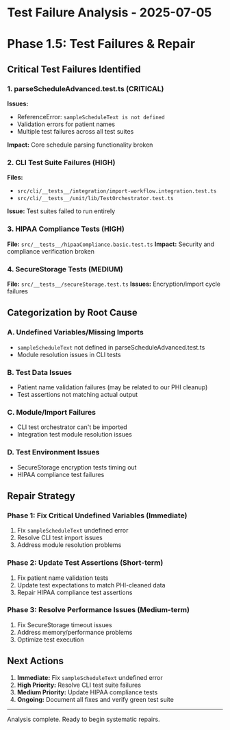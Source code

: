 # Test Failure Analysis - 2025-07-05
# Phase 1.5: Test Failures & Repair

## Critical Test Failures Identified

### 1. parseScheduleAdvanced.test.ts (CRITICAL)
**Issues:**
- ReferenceError: `sampleScheduleText is not defined`
- Validation errors for patient names
- Multiple test failures across all test suites

**Impact:** Core schedule parsing functionality broken

### 2. CLI Test Suite Failures (HIGH)
**Files:**
- `src/cli/__tests__/integration/import-workflow.integration.test.ts`
- `src/cli/__tests__/unit/lib/TestOrchestrator.test.ts`

**Issue:** Test suites failed to run entirely

### 3. HIPAA Compliance Tests (HIGH)
**File:** `src/__tests__/hipaaCompliance.basic.test.ts`
**Impact:** Security and compliance verification broken

### 4. SecureStorage Tests (MEDIUM)
**File:** `src/__tests__/secureStorage.test.ts`
**Issues:** Encryption/import cycle failures

## Categorization by Root Cause

### A. Undefined Variables/Missing Imports
- `sampleScheduleText` not defined in parseScheduleAdvanced.test.ts
- Module resolution issues in CLI tests

### B. Test Data Issues 
- Patient name validation failures (may be related to our PHI cleanup)
- Test assertions not matching actual output

### C. Module/Import Failures
- CLI test orchestrator can't be imported
- Integration test module resolution issues

### D. Test Environment Issues
- SecureStorage encryption tests timing out
- HIPAA compliance test failures

## Repair Strategy

### Phase 1: Fix Critical Undefined Variables (Immediate)
1. Fix `sampleScheduleText` undefined error
2. Resolve CLI test import issues
3. Address module resolution problems

### Phase 2: Update Test Assertions (Short-term) 
1. Fix patient name validation tests
2. Update test expectations to match PHI-cleaned data
3. Repair HIPAA compliance test assertions

### Phase 3: Resolve Performance Issues (Medium-term)
1. Fix SecureStorage timeout issues
2. Address memory/performance problems
3. Optimize test execution

## Next Actions

1. **Immediate:** Fix `sampleScheduleText` undefined error
2. **High Priority:** Resolve CLI test suite failures  
3. **Medium Priority:** Update HIPAA compliance tests
4. **Ongoing:** Document all fixes and verify green test suite

---
Analysis complete. Ready to begin systematic repairs.